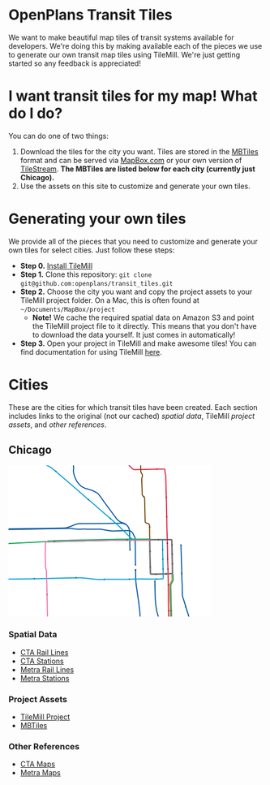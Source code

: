 # OpenPlans Transit Tiles
We want to make beautiful map tiles of transit systems available for developers. We're doing this by making available each of the pieces we use to generate our own transit map tiles using TileMill. We're just getting started so any feedback is appreciated!

# I want transit tiles for my map! What do I do?
You can do one of two things:

1. Download the tiles for the city you want. Tiles are stored in the [MBTiles](http://mapbox.com/mbtiles-spec/) format and can be served via [MapBox.com](http://mapbox.com/) or your own version of [TileStream](https://github.com/mapbox/tilestream). **The MBTiles are listed below for each city (currently just Chicago).**
2. Use the assets on this site to customize and generate your own tiles.


# Generating your own tiles
We provide all of the pieces that you need to customize and generate your own tiles for select cities. Just follow these steps:

* **Step 0.** [Install TileMill](http://mapbox.com/tilemill/docs/mac-install/)
* **Step 1.** Clone this repository: `git clone git@github.com:openplans/transit_tiles.git`
* **Step 2.** Choose the city you want and copy the project assets to your TileMill project folder. On a Mac, this is often found at `~/Documents/MapBox/project`
  * **Note!** We cache the required spatial data on Amazon S3 and point the TileMill project file to it directly. This means that you don't have to download the data yourself. It just comes in automatically!
* **Step 3.** Open your project in TileMill and make awesome tiles! You can find documentation for using TileMill [here](http://mapbox.com/tilemill/docs/).

# Cities
These are the cities for which transit tiles have been created. Each section includes links to the original (not our cached) _spatial data_, TileMill _project assets_, and _other references_.

## Chicago

![Chicago Screenshot](https://github.com/openplans/transit_tiles/raw/master/assets/chicago/img/chicago_screenshot.png)

### Spatial Data
* [CTA Rail Lines](https://data.cityofchicago.org/Transportation/CTA-L-Rail-Lines-Shapefile/53r7-y88m)
* [CTA Stations](https://data.cityofchicago.org/Transportation/CTA-L-Rail-Stations-Shapefile/vmyy-m9qj)
* [Metra Rail Lines](https://data.cityofchicago.org/Transportation/Metra-Lines/q8wx-dznq)
* [Metra Stations](https://data.cityofchicago.org/Transportation/Metra-Stations/nqm8-q2ym)

### Project Assets
* [TileMill Project](http://github.com/openplans/transit_tiles/tree/master/assets/chicago)
* [MBTiles](http://s3.amazonaws.com/transit_tiles/chicago/chicago.mbtiles)

### Other References
* [CTA Maps](http://www.transitchicago.com/maps/)
* [Metra Maps](http://metrarail.com/content/metra/en/home/maps_schedules/metra_system_map.html)